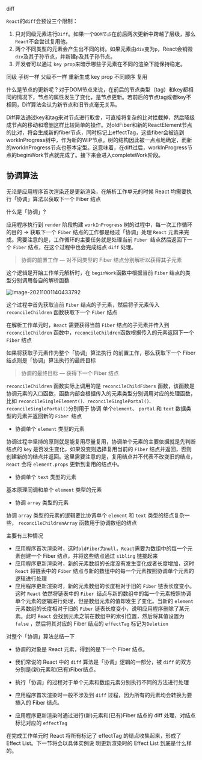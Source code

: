 diff



`React`的`diff`会预设三个限制：

1. 只对同级元素进行`Diff`。如果一个`DOM节点`在前后两次更新中跨越了层级，那么`React`不会尝试复用他。
2. 两个不同类型的元素会产生出不同的树。如果元素由`div`变为`p`，React会销毁`div`及其子孙节点，并新建`p`及其子孙节点。
3. 开发者可以通过 `key prop`来暗示哪些子元素在不同的渲染下能保持稳定。



同级  子树一样 父级不一样 重新生成	key prop 不同顺序 复用



什么是节点的更新呢？对于DOM节点来说，在前后的节点类型（tag）和key都相同的情况下，节点的属性发生了变化，是节点更新。若前后的节点tag或者key不相同，Diff算法会认为新节点和旧节点毫无关系。



Diff算法通过key和tag来对节点进行取舍，可直接将复杂的比对拦截掉，然后降级成节点的移动和增删这样比较简单的操作。对oldFiber和新的ReactElement节点的比对，将会生成新的fiber节点，同时标记上effectTag，这些fiber会被连到workInProgress树中，作为新的WIP节点。树的结构因此被一点点地确定，而新的workInProgress节点也基本定型。这意味着，在diff过后，workInProgress节点的beginWork节点就完成了。接下来会进入completeWork阶段。



## 协调算法

无论是应用程序首次渲染还是更新渲染，在解析工作单元的时候 React 均需要执行「协调」算法以获取下一个 Fiber 结点

什么是「协调」?

应用程序执行到 `render` 阶段构建 `workInProgress` 树的过程中，每一次工作循环的目的 -> 获取下一个 `Fiber` 结点的工作都是经过「协调」处理 `React` 元素来完成。需要注意的是，工作循环的主要任务就是处理当前 `Fiber `结点然后返回下一个 `Fiber` 结点，在这个过程中也会完成结点 `diff` 处理。

> 协调的前置工作 — 对不同类型的 Fiber 结点分别解析以获得其子元素

这个逻辑是开始工作单元解析时，在 `beginWork`函数中根据当前 `Fiber` 结点的类型分别调用各自的解析函数

![image-20211001140433792](https://cdn.jsdelivr.net/gh/honjaychang/bp/fe/20211001140433.png)

这个过程中首先获取当前 `Fiber` 结点的子元素，然后将子元素传入 `reconcileChildren` 函数获取下一个 `Fiber` 结点

在解析工作单元时，`React` 需要获得当前 `Fiber` 结点的子元素并传入到 `reconcileChildren` 函数中，`reconcileChildren`函数根据传入的元素返回下一个 `Fiber` 结点

如果将获取子元素作为整个「协调」算法执行 的前置工作，那么获取下一个 Fiber 结点则是「协调」算法执行的最终目标

> 协调的最终目标 — 获得下一个 Fiber 结点

`reconcileChildren` 函数实际上调用的是 `reconcileChildFibers` 函数，该函数是协调元素的入口函数，函数内部会根据传入的元素类型分别调用对应的处理函数，比如 `reconcileSingleElement()、reconcileSinglePortal()、reconcileSinglePortal()`分别用于 协调 单个`element`、 `portal` 和 `text` 数据类型的元素并返回新的 `Fiber `结点

- 协调单个 `element` 类型的元素

协调过程中坚持的原则就是能复用尽量复用，协调单个元素的主要依据就是先判断结点的 `key` 是否发生变化，如果没变则选择复用当前的 `Fiber` 结点并返回，否则创建新的的结点并返回。这里需要注意的是，复用结点并不代表不改变旧的结点，`React` 会将 `element.props` 更新到复用的结点中。

- 协调单个 `text` 类型的元素

基本原理同调和单个 `element` 类型的元素

- 协调 `array` 类型的元素

协调 `array` 类型的元素的逻辑要比协调单个 `element` 和 `text` 类型的结点复杂一些， `reconcileChildrenArray` 函数用于协调数组的结点

主要有三种情况

- 应用程序首次渲染时，这时`oldFiber`为`null`，`React`需要为数组中的每一个元素创建一个 Fiber 结点，并将这些结点通过 `sibling` 链接起来
- 应用程序更新渲染时，新的元素数组的长度没有发生变化或者长度增加，这时 `React` 将链表中的 `Fiber` 结点与新的数组中的每一个元素按照协调单个元素的逻辑进行处理
- 应用程序更新渲染时，新的元素数组的长度相对于旧的 `Fiber` 链表长度变小。这时 `React` 依然将链表中的 `Fiber `结点与新的数组中的每一个元素按照协调单个元素的逻辑进行处理，但是数组元素的值却发生了变化。当新的 `element` 元素数组的长度相对于旧的 `Fiber` 链表长度变小，说明应用程序删除了某元素。此时 `React` 会找到元素之前在数组中的索引位置，然后将其值设置为 `false` ，然后将其对应的 Fiber 结点的 `effectTag` 标记为`Deletion`

对整个「协调」算法总结一下

- 协调的对象是 React 元素，得到的是下一个 Fiber 结点。

- 我们常说的 React 中的 `diff` 算法是「协调」逻辑的一部分，被 `diff` 的双方分别是(新)元素和(已有)Fiber结点。
- 执行「协调」的过程对于单个元素和数组元素分别执行不同的方法进行处理
- 应用程序首次渲染时一般不涉及到 `diff` 过程，因为所有的元素均会转换为要插入的 Fiber 结点。
- 应用程序更新渲染时通过进行(新)元素和(已有)Fiber 结点的 diff 处理，对结点标记对应的 `effectTag`

在完成工作单元时 React 将所有标记了 effectTag 的结点收集起来，形成了 Effect List。下一节将会以具体实例说 明更新渲染时的 Effect List 到底是什么样的。

